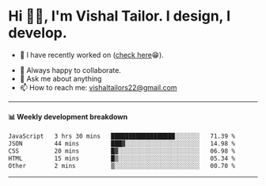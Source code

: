 # Hi 👋🏻, I'm Vishal Tailor. I design, I develop.

- 🔭 I have recently worked on ([check here](https://vishaltailor.com)😁).
<!-- - 🎦 Currently watching: JavaScript: The Hard Parts By Will Sentance. -->
- 👯 Always happy to collaborate.
- 💬 Ask me about anything
- 📫 How to reach me: <a href="mailto:vishaltailors22@gmail.com">vishaltailors22@gmail.com</a>

<hr /> 
<h4>📊 Weekly development breakdown</h4>
<!--START_SECTION:waka-->

```txt
JavaScript   3 hrs 30 mins   ██████████████████░░░░░░░   71.39 %
JSON         44 mins         ███▓░░░░░░░░░░░░░░░░░░░░░   14.98 %
CSS          20 mins         █▓░░░░░░░░░░░░░░░░░░░░░░░   06.98 %
HTML         15 mins         █▒░░░░░░░░░░░░░░░░░░░░░░░   05.34 %
Other        2 mins          ▒░░░░░░░░░░░░░░░░░░░░░░░░   00.70 %
```

<!--END_SECTION:waka-->
<hr /> 

<!-- ![](./profile-3d-contrib/profile-green-animate.svg) -->
